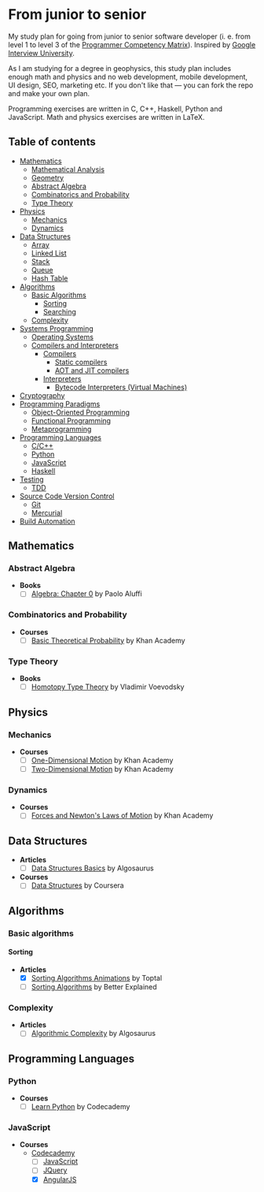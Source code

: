 # From junior to senior

My study plan for going from junior to senior software developer (i. e. from level 1 to level 3 of the
[Programmer Competency Matrix](http://sijinjoseph.com/programmer-competency-matrix)). Inspired by
[Google Interview University](https://github.com/jwasham/google-interview-university).

As I am studying for a degree in geophysics, this study plan includes enough math and physics and no web development, mobile
development, UI design, SEO, marketing etc. If you don't like that — you can fork the repo and make your own plan.

Programming exercises are written in C, C++, Haskell, Python and JavaScript. Math and physics exercises are written in LaTeX.

## Table of contents

- [Mathematics](#mathematics)
  - [Mathematical Analysis](#mathematical-analysis)
  - [Geometry](#geometry)
  - [Abstract Algebra](#abstract-algebra)
  - [Combinatorics and Probability](#combinatorics-and-probability)
  - [Type Theory](#type-theory)
- [Physics](#physics)
  - [Mechanics](#mechanics)
  - [Dynamics](#dynamics)
- [Data Structures](#data-structures)
  - [Array](#array)
  - [Linked List](#linked-list)
  - [Stack](#stack)
  - [Queue](#queue)
  - [Hash Table](#hash-table)
- [Algorithms](#algorithms)
  - [Basic Algorithms](#basic-algorithms)
    - [Sorting](#sorting)
    - [Searching](#searching)
  - [Complexity](#complexity)
- [Systems Programming](#systems-programming)
  - [Operating Systems](#operating-systems)
  - [Compilers and Interpreters](#compilers-and-interpreters)
    - [Compilers](#compilers)
      - [Static compilers](#static-compilers)
      - [AOT and JIT compilers](#aot-and-jit-compilers)
    - [Interpreters](#interpreters)
      - [Bytecode Interpreters (Virtual Machines)](#bytecode-interpreters-virtual-machines)
- [Cryptography](#cryptography)
- [Programming Paradigms](#programming-paradigms)
  - [Object-Oriented Programming](#object-oriented-programming)
  - [Functional Programming](#functional-programming)
  - [Metaprogramming](#metaprogramming)
- [Programming Languages](#programming-languages)
  - [C/C++](#cc)
  - [Python](#python)
  - [JavaScript](#javascript)
  - [Haskell](#haskell)
- [Testing](#testing)
  - [TDD](#tdd)
- [Source Code Version Control](#source-code-version-control)
  - [Git](#git)
  - [Mercurial](#mercurial)
- [Build Automation](#build-automation)

## Mathematics

### Abstract Algebra

- **Books**
  - [ ] [Algebra: Chapter 0](https://www.amazon.com/Algebra-Chapter-Graduate-Studies-Mathematics/dp/0821847813) by Paolo Aluffi

### Combinatorics and Probability

- **Courses**
  - [ ] [Basic Theoretical Probability](https://www.khanacademy.org/math/statistics-probability/probability-library) by Khan Academy

### Type Theory

- **Books**
  - [ ] [Homotopy Type Theory](https://homotopytypetheory.org) by Vladimir Voevodsky
  
## Physics

### Mechanics

- **Courses**
  - [ ] [One-Dimensional Motion](https://www.khanacademy.org/science/physics/one-dimensional-motion) by Khan Academy
  - [ ] [Two-Dimensional Motion](https://www.khanacademy.org/science/physics/two-dimensional-motion) by Khan Academy
  
### Dynamics

- **Courses**
  - [ ] [Forces and Newton's Laws of Motion](https://www.khanacademy.org/science/physics/forces-newtons-laws) by Khan Academy
  
## Data Structures

- **Articles**
  - [ ] [Data Structures Basics](http://algosaur.us/data-structures-basics) by Algosaurus
- **Courses**
  - [ ] [Data Structures](https://www.coursera.org/learn/data-structures) by Coursera

## Algorithms

### Basic algorithms

#### Sorting

- **Articles**
  - [x] [Sorting Algorithms Animations](https://www.toptal.com/developers/sorting-algorithms) by Toptal
  - [ ] [Sorting Algorithms](https://betterexplained.com/articles/sorting-algorithms) by Better Explained

### Complexity

- **Articles**
  - [ ] [Algorithmic Complexity](http://algosaur.us/algorithmic-complexity) by Algosaurus
  
## Programming Languages

### Python

- **Courses**
  - [ ] [Learn Python](https://www.codecademy.com/learn/python) by Codecademy
  
### JavaScript

- **Courses**
  - [Codecademy](https://www.codecademy.com)
    - [ ] [JavaScript](https://www.codecademy.com/learn/javascript)
    - [ ] [JQuery](https://www.codecademy.com/learn/jquery)
    - [x] [AngularJS](https://www.codecademy.com/learn/learn-angularjs)
